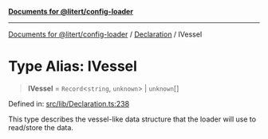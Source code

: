 [**Documents for @litert/config-loader**](../../README.md)

***

[Documents for @litert/config-loader](../../README.md) / [Declaration](../README.md) / IVessel

# Type Alias: IVessel

> **IVessel** = `Record`\<`string`, `unknown`\> \| `unknown`[]

Defined in: [src/lib/Declaration.ts:238](https://github.com/litert/config-loader.js/blob/master/src/lib/Declaration.ts#L238)

This type describes the vessel-like data structure that the loader will use to read/store the data.
